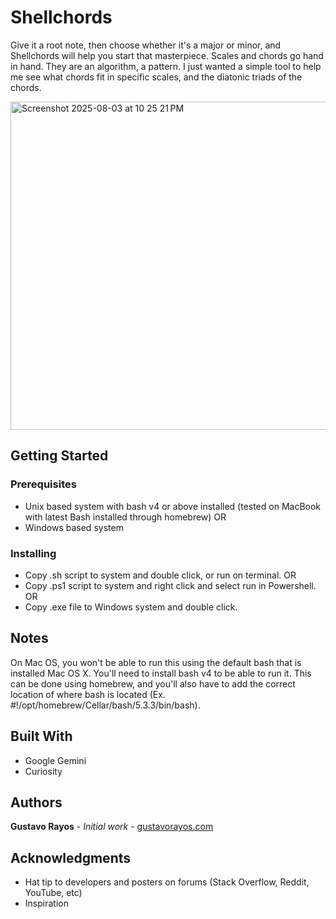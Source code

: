 # Shellchords
Give it a root note, then choose whether it's a major or minor, and Shellchords will help you start that masterpiece. Scales and chords go hand in hand. They are an algorithm, a pattern. I just wanted a simple tool to help me see what chords fit in specific scales, and the diatonic triads of the chords. 

<img width="883" height="525" alt="Screenshot 2025-08-03 at 10 25 21 PM" src="https://github.com/user-attachments/assets/8de4059e-6983-4e9b-84e8-137432943ed7" />

## Getting Started

### Prerequisites

* Unix based system with bash v4 or above installed (tested on MacBook with latest Bash installed through homebrew) OR
* Windows based system

### Installing

* Copy .sh script to system and double click, or run on terminal. OR
* Copy .ps1 script to system and right click and select run in Powershell. OR
* Copy .exe file to Windows system and double click.

## Notes

On Mac OS, you won't be able to run this using the default bash that is installed Mac OS X. You'll need to install bash v4 to be able to run it. This can be done using homebrew, and you'll also have to add the correct location of where bash is located (Ex. #!/opt/homebrew/Cellar/bash/5.3.3/bin/bash). 

## Built With

* Google Gemini
* Curiosity

## Authors

**Gustavo Rayos** - *Initial work* - [gustavorayos.com](https://www.gustavorayos.com)

## Acknowledgments

* Hat tip to developers and posters on forums (Stack Overflow, Reddit, YouTube, etc)
* Inspiration
